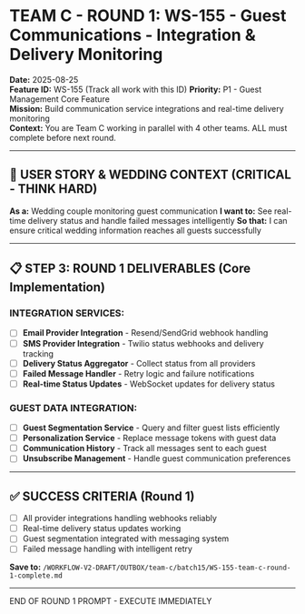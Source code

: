 # TEAM C - ROUND 1: WS-155 - Guest Communications - Integration & Delivery Monitoring

**Date:** 2025-08-25  
**Feature ID:** WS-155 (Track all work with this ID)
**Priority:** P1 - Guest Management Core Feature  
**Mission:** Build communication service integrations and real-time delivery monitoring  
**Context:** You are Team C working in parallel with 4 other teams. ALL must complete before next round.

---

## 🎯 USER STORY & WEDDING CONTEXT (CRITICAL - THINK HARD)

**As a:** Wedding couple monitoring guest communication
**I want to:** See real-time delivery status and handle failed messages intelligently
**So that:** I can ensure critical wedding information reaches all guests successfully

---

## 📋 STEP 3: ROUND 1 DELIVERABLES (Core Implementation)

### **INTEGRATION SERVICES:**
- [ ] **Email Provider Integration** - Resend/SendGrid webhook handling
- [ ] **SMS Provider Integration** - Twilio status webhooks and delivery tracking
- [ ] **Delivery Status Aggregator** - Collect status from all providers
- [ ] **Failed Message Handler** - Retry logic and failure notifications
- [ ] **Real-time Status Updates** - WebSocket updates for delivery status

### **GUEST DATA INTEGRATION:**
- [ ] **Guest Segmentation Service** - Query and filter guest lists efficiently
- [ ] **Personalization Service** - Replace message tokens with guest data
- [ ] **Communication History** - Track all messages sent to each guest
- [ ] **Unsubscribe Management** - Handle guest communication preferences

---

## ✅ SUCCESS CRITERIA (Round 1)

- [ ] All provider integrations handling webhooks reliably
- [ ] Real-time delivery status updates working
- [ ] Guest segmentation integrated with messaging system
- [ ] Failed message handling with intelligent retry

**Save to:** `/WORKFLOW-V2-DRAFT/OUTBOX/team-c/batch15/WS-155-team-c-round-1-complete.md`

---

END OF ROUND 1 PROMPT - EXECUTE IMMEDIATELY